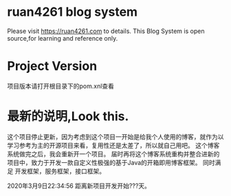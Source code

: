 # ruan4261 blog system
Please visit https://ruan4261.com to details.
This Blog System is open source,for learning and reference only.

# Project Version
项目版本请打开根目录下的pom.xnl查看

# 最新的说明,Look this.
这个项目停止更新，因为考虑到这个项目一开始是给我个人使用的博客，就作为以学习参考为主的开源项目来看，复用性还是太差了，所以就自己用吧。
这个博客系统做完之后，我会重新开一个项目。
届时再将这个博客系统重构并整合进新的项目中，致力于开发一款自定义性极强的基于Java的开箱即用博客框架。
同时满足 开发框架，服务框架，接口框架。

2020年3月9日22:34:56 距离新项目开发开始???天。
